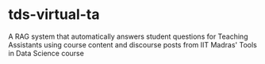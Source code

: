 # tds-virtual-ta
A RAG system that automatically answers student questions for Teaching Assistants using course content and discourse posts from IIT Madras' Tools in Data Science course
